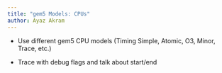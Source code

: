 ```yaml
---
title: "gem5 Models: CPUs"
author: Ayaz Akram
---
```


- Use different gem5 CPU models (Timing Simple, Atomic, O3, Minor, Trace, etc.)

- Trace with debug flags and talk about start/end
